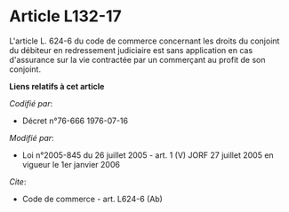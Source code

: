 # Article L132-17

L'article L. 624-6 du code de commerce concernant les droits du conjoint du débiteur en redressement judiciaire est sans
application en cas d'assurance sur la vie contractée par un commerçant au profit de son conjoint.

**Liens relatifs à cet article**

_Codifié par_:

  - Décret n°76-666 1976-07-16

_Modifié par_:

  - Loi n°2005-845 du 26 juillet 2005 - art. 1 (V) JORF 27 juillet 2005 en vigueur le 1er janvier 2006

_Cite_:

  - Code de commerce - art. L624-6 (Ab)
